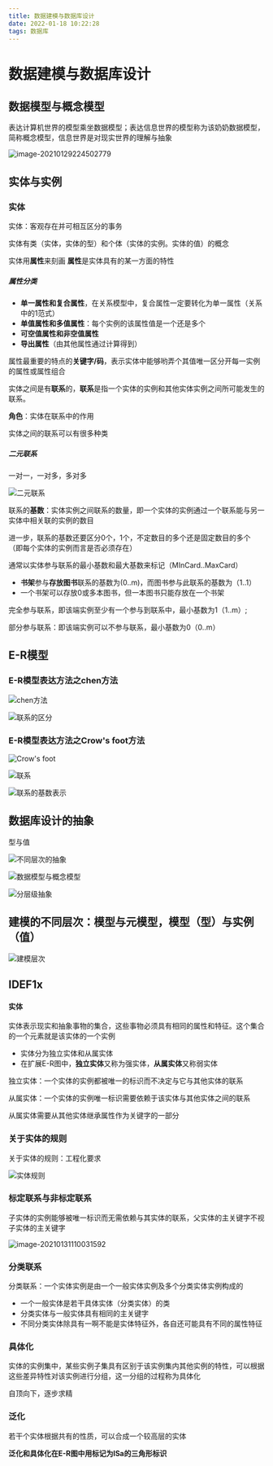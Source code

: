 ```yaml
---
title: 数据建模与数据库设计
date: 2022-01-18 10:22:28
tags: 数据库
---
```


# 数据建模与数据库设计

## 数据模型与概念模型

表达计算机世界的模型乘坐数据模型；表达信息世界的模型称为该奶奶数据模型，简称概念模型，信息世界是对现实世界的理解与抽象

![image-20210129224502779](C:\Users\Yokeso\AppData\Roaming\Typora\typora-user-images\image-20210129224502779.png)

## 实体与实例

### 实体

实体：客观存在并可相互区分的事务

实体有类（实体，实体的型）和个体（实体的实例。实体的值）的概念

实体用**属性**来刻画  **属性**是实体具有的某一方面的特性

##### 属性分类

+ **单一属性和复合属性**，在关系模型中，复合属性一定要转化为单一属性（关系中的1范式）
+ **单值属性和多值属性**：每个实例的该属性值是一个还是多个
+ **可空值属性和非空值属性**
+ **导出属性**（由其他属性通过计算得到）

属性最重要的特点的**关键字/码**，表示实体中能够哟弄个其值唯一区分开每一实例的属性或属性组合

实体之间是有**联系**的，**联系**是指一个实体的实例和其他实体实例之间所可能发生的联系。

**角色**：实体在联系中的作用

实体之间的联系可以有很多种类

##### 二元联系

一对一，一对多，多对多

![二元联系](12　数据建模与数据库设计/image-20210130103226008.png)

联系的**基数**：实体实例之间联系的数量，即一个实体的实例通过一个联系能与另一实体中相关联的实例的数目

进一步，联系的基数还要区分0个，1个，不定数目的多个还是固定数目的多个（即每个实体的实例而言是否必须存在）

通常以实体参与联系的最小基数和最大基数来标记（MInCard..MaxCard）

+ **书架**参与**存放图书**联系的基数为(0..m)，而图书参与此联系的基数为（1..1）
+ 一个书架可以存放0或多本图书，但一本图书只能存放在一个书架

完全参与联系，即该端实例至少有一个参与到联系中，最小基数为1（1..m）;

部分参与联系：即该端实例可以不参与联系，最小基数为0（0..m）

## E-R模型

### E-R模型表达方法之chen方法

![chen方法](12　数据建模与数据库设计/image-20210130105208413.png)

![联系的区分](12　数据建模与数据库设计/image-20210130105355140.png) 

### E-R模型表达方法之Crow's foot方法

![Crow's foot](12　数据建模与数据库设计/image-20210130173504426.png)

![联系](12　数据建模与数据库设计/image-20210130173548589.png)

![联系的基数表示](12　数据建模与数据库设计/image-20210130173630366.png)

## 数据库设计的抽象

型与值

![不同层次的抽象](12　数据建模与数据库设计/image-20210130190431385.png)

![数据模型与概念模型](12　数据建模与数据库设计/image-20210130190629696.png)

![分层级抽象](12　数据建模与数据库设计/image-20210130191305331.png)

## 建模的不同层次：模型与元模型，模型（型）与实例（值）

![建模层次](12　数据建模与数据库设计/image-20210131094716351.png)

## IDEF1x

#### 实体

实体表示现实和抽象事物的集合，这些事物必须具有相同的属性和特征。这个集合的一个元素就是该实体的一个实例

+ 实体分为独立实体和从属实体
+ 在扩展E-R图中，**独立实体**又称为强实体，**从属实体**又称弱实体

独立实体：一个实体的实例都被唯一的标识而不决定与它与其他实体的联系

从属实体：一个实体的实例唯一标识需要依赖于该实体与其他实体之间的联系

从属实体需要从其他实体继承属性作为关键字的一部分

### 关于实体的规则

关于实体的规则：工程化要求

![实体规则](12　数据建模与数据库设计/image-20210131103736957.png)

### 标定联系与非标定联系

子实体的实例能够被唯一标识而无需依赖与其实体的联系，父实体的主关键字不视子实体的主关键字

![image-20210131110031592](12　数据建模与数据库设计/image-20210131110031592.png)

### 分类联系

分类联系：一个实体实例是由一个一般实体实例及多个分类实体实例构成的

+ 一个一般实体是若干具体实体（分类实体）的类
+ 分类实体与一般实体具有相同的主关键字
+ 不同分类实体除具有一啊不能是实体特征外，各自还可能具有不同的属性特征

### 具体化

实体的实例集中，某些实例子集具有区别于该实例集内其他实例的特性，可以根据这些差异特性对该实例进行分组，这一分组的过程称为具体化

自顶向下，逐步求精

### 泛化

若干个实体根据共有的性质，可以合成一个较高层的实体

**泛化和具体化在E-R图中用标记为ISa的三角形标识**